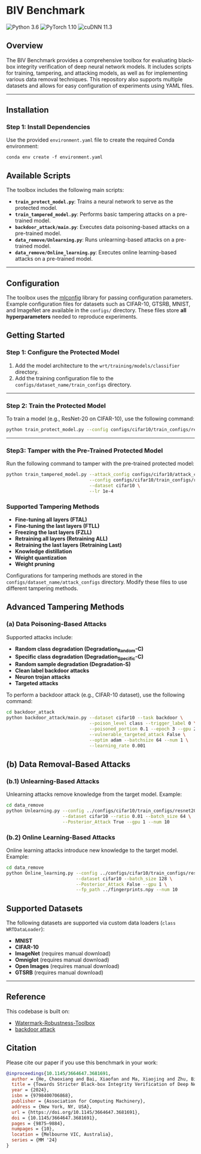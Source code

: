 # BIV Benchmark

![Python 3.6](https://img.shields.io/badge/python-3.6-green.svg?style=plastic)
![PyTorch 1.10](https://img.shields.io/badge/torch-1.10.1-green.svg?style=plastic)
![cuDNN 11.3](https://img.shields.io/badge/cudnn-11.3-green.svg?style=plastic)

## Overview

The BIV Benchmark provides a comprehensive toolbox for evaluating black-box integrity verification of deep neural network models. It includes scripts for training, tampering, and attacking models, as well as for implementing various data removal techniques. This repository also supports multiple datasets and allows for easy configuration of experiments using YAML files.

---

## Installation

### Step 1: Install Dependencies
Use the provided `environment.yaml` file to create the required Conda environment:
```shell
conda env create -f environment.yaml
```

## Available Scripts

The toolbox includes the following main scripts:

- **`train_protect_model.py`**: Trains a neural network to serve as the protected model.
- **`train_tampered_model.py`**: Performs basic tampering attacks on a pre-trained model.
- **`backdoor_attack/main.py`**: Executes data poisoning-based attacks on a pre-trained model.
- **`data_remove/Unlearning.py`**: Runs unlearning-based attacks on a pre-trained model.
- **`data_remove/Online_learning.py`**: Executes online learning-based attacks on a pre-trained model.

---

## Configuration

The toolbox uses the [mlconfig](https://github.com/narumiruna/mlconfig) library for passing configuration parameters. Example configuration files for datasets such as CIFAR-10, GTSRB, MNIST, and ImageNet are available in the `configs/` directory. These files store **all hyperparameters** needed to reproduce experiments.

## Getting Started

### Step 1: Configure the Protected Model

1. Add the model architecture to the `wrt/training/models/classifier` directory.
2. Add the training configuration file to the `configs/dataset_name/train_configs` directory.

---

### Step 2: Train the Protected Model

To train a model (e.g., ResNet-20 on CIFAR-10), use the following command:
```bash
python train_protect_model.py --config configs/cifar10/train_configs/resnet20.yaml
```

---

### Step3: Tamper with the Pre-Trained Protected Model

Run the following command to tamper with the pre-trained protected model:

```bash
python train_tampered_model.py --attack_config configs/cifar10/attack_configs/ftll.yaml \
                               --config configs/cifar10/train_configs/resnet20.yaml \
                               --dataset cifar10 \
                               --lr 1e-4
```

### Supported Tampering Methods

- **Fine-tuning all layers (FTAL)**
- **Fine-tuning the last layers (FTLL)**
- **Freezing the last layers (FZLL)**
- **Retraining all layers (Retraining ALL)**
- **Retraining the last layers (Retraining Last)**
- **Knowledge distillation**
- **Weight quantization**
- **Weight pruning**

Configurations for tampering methods are stored in the `configs/dataset_name/attack_configs` directory. Modify these files to use different tampering methods.

## Advanced Tampering Methods

### (a) Data Poisoning-Based Attacks

Supported attacks include:
- **Random class degradation (Degradation<sub>Random</sub>-C)**
- **Specific class degradation (Degradation<sub>Specific</sub>-C)**
- **Random sample degradation (Degradation-S)**
- **Clean label backdoor attacks**
- **Neuron trojan attacks**
- **Targeted attacks**

To perform a backdoor attack (e.g., CIFAR-10 dataset), use the following command:
```bash
cd backdoor_attack
python backdoor_attack/main.py --dataset cifar10 --task backdoor \
                               --poison_level class --trigger_label 0 \
                               --poisoned_portion 0.1 --epoch 3 --gpu 2 \
                               --vulnerable_targeted_attack False \
                               --optim adam --batchsize 64 --num 1 \
                               --learning_rate 0.001
```

## (b) Data Removal-Based Attacks

### (b.1) Unlearning-Based Attacks

Unlearning attacks remove knowledge from the target model. Example:
```bash
cd data_remove
python Unlearning.py --config ../configs/cifar10/train_configs/resnet20.yaml \
                     --dataset cifar10 --ratio 0.01 --batch_size 64 \
                     --Posterior_Attack True --gpu 1 --num 10
```
### (b.2) Online Learning-Based Attacks

Online learning attacks introduce new knowledge to the target model. Example:
```bash
cd data_remove
python Online_learning.py --config ../configs/cifar10/train_configs/resnet20.yaml \
                          --dataset cifar10 --batch_size 128 \
                          --Posterior_Attack False --gpu 1 \
                          --fp_path ../fingerprints.npy --num 10
```

## Supported Datasets

The following datasets are supported via custom data loaders (`class WRTDataLoader`):

- **MNIST**
- **CIFAR-10**
- **ImageNet** (requires manual download)
- **Omniglot** (requires manual download)
- **Open Images** (requires manual download)
- **GTSRB** (requires manual download)

---

## Reference

This codebase is built on:
- [Watermark-Robustness-Toolbox](https://github.com/dnn-security/Watermark-Robustness-Toolbox)
- [backdoor attack](https://github.com/vtu81/backdoor_attack)


## Citation

Please cite our paper if you use this benchmark in your work:

```bibtex
@inproceedings{10.1145/3664647.3681691,
  author = {He, Chaoxiang and Bai, Xiaofan and Ma, Xiaojing and Zhu, Bin B. and Hu, Pingyi and Fu, Jiayun and Jin, Hai and Zhang, Dongmei},
  title = {Towards Stricter Black-box Integrity Verification of Deep Neural Network Models},
  year = {2024},
  isbn = {9798400706868},
  publisher = {Association for Computing Machinery},
  address = {New York, NY, USA},
  url = {https://doi.org/10.1145/3664647.3681691},
  doi = {10.1145/3664647.3681691},
  pages = {9875–9884},
  numpages = {10},
  location = {Melbourne VIC, Australia},
  series = {MM '24}
}
```
